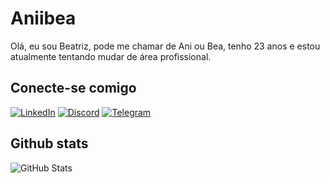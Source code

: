 # Aniibea
Olá, eu sou Beatriz, pode me chamar de Ani ou Bea, tenho 23 anos e estou atualmente tentando mudar de área profissional.

## Conecte-se comigo
[![LinkedIn](https://img.shields.io/badge/LinkedIn-000?style=for-the-badge&logo=linkedin&logoColor=8F9FE4)](https://www.linkedin.com/in/mariana-araújo-75257827b/overlay/contact-info/)
[![Discord](https://img.shields.io/badge/Discord-000?style=for-the-badge&logo=discord&logoColor=8F9FE4)](https://https://discord.com/channels/@anibea/)
[![Telegram](https://img.shields.io/badge/Telegram-000?style=for-the-badge&logo=telegram&logoColor=8F9FE4)](https://t.me/@anibeea)

## Github stats
![GitHub Stats](https://github-readme-stats.vercel.app/api?username=Aniibea&theme=transparent&bg_color=bca5d4&border_color=7164b4&show_icons=true&icon_color=7164b4&title_color=efe2fa&text_color=000)
